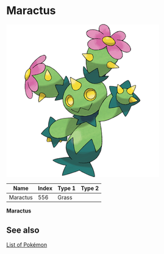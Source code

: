# Maractus


![Maractus](images/556.png)

| **Name** | **Index** | **Type 1** | **Type 2** |
|----|----|----|----|
| Maractus | 556 | Grass  |  |

**Maractus** 

## See also

[List of Pokémon](../pokemon.md)
